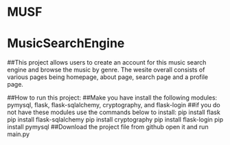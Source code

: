 # MUSF
# MusicSearchEngine

##This project allows users to create an account for this music search engine and browse the music by genre. The wesite overall consists of various pages being homepage, about page, search page and a profile page. 

##How to run this project:
##Make you have install the following modules: pymysql, flask, flask-sqlalchemy, cryptography, and flask-login
##if you do not have these modules use the commands below to install:
pip install flask
pip install flask-sqlalchemy
pip install cryptography
pip install flask-login
pip install pymysql
##Download the project file from github open it and run main.py 
